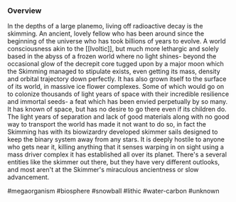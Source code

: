 
### Overview

In the depths of a large planemo, living off radioactive decay is the skimming.  An ancient, lovely fellow who has been around since the beginning of the universe who has took billions of years to evolve.  A world consciousness akin to the [[Ivoltic]], but much more lethargic and solely based in the abyss of a frozen world where no light shines- beyond the occasional glow of the decrepit core tugged upon by a major moon which the Skimming managed to stipulate exists, even getting its mass, density and orbital trajectory down perfectly.  It has also grown itself to the surface of its world, in massive ice flower complexes.  Some of which would go on to colonize thousands of light years of space with their incredible resilience and immortal seeds- a feat which has been envied perpetually by so many.  It has known of space, but has no desire to go there even if its children do.  The light years of separation and lack of good materials along with no good way to transport the world has made it not want to do so, in fact the Skimming has with its biowizardry developed skimmer sails designed to keep the binary system away from any stars.  It is deeply hostile to anyone who gets near it, killing anything that it senses warping in on sight using a mass driver complex it has established all over its planet.  There's a several entities like the skimmer out there, but they have very different outlooks, and most aren't at the Skimmer's miraculous ancientness or slow advancement.

#megaorganism
#biosphere 
#snowball 
#lithic 
#water-carbon 
#unknown 
